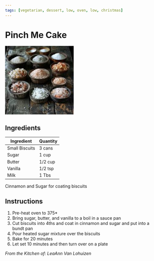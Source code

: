 ```yaml
---
tags: [vegetarian, dessert, low, oven, low, christmas]
---
```


# Pinch Me Cake

![Recipe Image](../../public/assets/salt.jpg)

## Ingredients

| Ingredient | Quantity |
|------------|----------|
| Small Biscuits | 3 cans |
| Sugar | 1 cup |
| Butter | 1/2 cup |
| Vanilla | 1/2 tsp|
|Milk | 1 Tbs|
Cinnamon and Sugar for coating biscuits

## Instructions

1. Pre-heat oven to 375*
2. Bring sugar, butter, and vanilla to a boil in a sauce pan
3. Cut biscuits into 4ths and coat in cinnamon and sugar and put into a bundt pan
4. Pour heated sugar mixture over the biscuits
5. Bake for 20 minutes
6. Let set 10 minutes and then turn over on a plate


*From the Kitchen of: LeaAnn Van Lohuizen*



